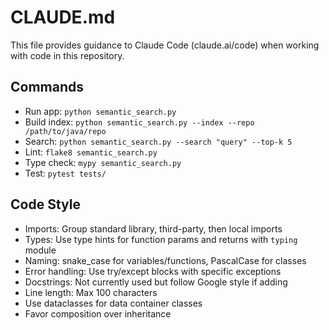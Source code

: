 # CLAUDE.md

This file provides guidance to Claude Code (claude.ai/code) when working with code in this repository.

## Commands
- Run app: `python semantic_search.py`
- Build index: `python semantic_search.py --index --repo /path/to/java/repo`
- Search: `python semantic_search.py --search "query" --top-k 5`
- Lint: `flake8 semantic_search.py`
- Type check: `mypy semantic_search.py`
- Test: `pytest tests/`

## Code Style
- Imports: Group standard library, third-party, then local imports
- Types: Use type hints for function params and returns with `typing` module
- Naming: snake_case for variables/functions, PascalCase for classes
- Error handling: Use try/except blocks with specific exceptions
- Docstrings: Not currently used but follow Google style if adding
- Line length: Max 100 characters
- Use dataclasses for data container classes
- Favor composition over inheritance